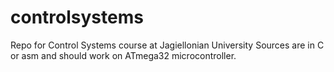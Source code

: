 controlsystems
==============

Repo for Control Systems course at Jagiellonian University
Sources are in C or asm and should work on ATmega32 microcontroller.
